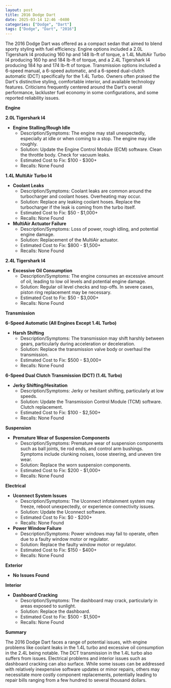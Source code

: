 ```yaml
---
layout: post
title: 2016 Dodge Dart
date: 2025-03-14 12:46 -0400
categories: ["Dodge", "Dart"]
tags: ["Dodge", "Dart", "2016"]
---
```

The 2016 Dodge Dart was offered as a compact sedan that aimed to blend sporty styling with fuel efficiency. Engine options included a 2.0L Tigershark I4 producing 160 hp and 148 lb-ft of torque, a 1.4L MultiAir Turbo I4 producing 160 hp and 184 lb-ft of torque, and a 2.4L Tigershark I4 producing 184 hp and 174 lb-ft of torque. Transmission options included a 6-speed manual, a 6-speed automatic, and a 6-speed dual-clutch automatic (DCT) specifically for the 1.4L Turbo. Owners often praised the Dart's distinctive styling, comfortable interior, and available technology features. Criticisms frequently centered around the Dart's overall performance, lackluster fuel economy in some configurations, and some reported reliability issues.

**Engine**

**2.0L Tigershark I4**

*   **Engine Stalling/Rough Idle**
    *   Description/Symptoms: The engine may stall unexpectedly, especially at idle or when coming to a stop. The engine may idle roughly.
    *   Solution: Update the Engine Control Module (ECM) software. Clean the throttle body. Check for vacuum leaks.
    *   Estimated Cost to Fix: $100 - $300+
    *   Recalls: None Found

**1.4L MultiAir Turbo I4**

*   **Coolant Leaks**
    *   Description/Symptoms: Coolant leaks are common around the turbocharger and coolant hoses. Overheating may occur.
    *   Solution: Replace any leaking coolant hoses. Replace the turbocharger if the leak is coming from the turbo itself.
    *   Estimated Cost to Fix: $50 - $1,000+
    *   Recalls: None Found
*   **MultiAir Actuator Failure**
    *   Description/Symptoms: Loss of power, rough idling, and potential engine damage.
    *   Solution: Replacement of the MultiAir actuator.
    *   Estimated Cost to Fix: $800 - $1,500+
    *   Recalls: None Found

**2.4L Tigershark I4**

*   **Excessive Oil Consumption**
    *   Description/Symptoms: The engine consumes an excessive amount of oil, leading to low oil levels and potential engine damage.
    *   Solution: Regular oil level checks and top-offs. In severe cases, piston ring replacement may be necessary.
    *   Estimated Cost to Fix: $50 - $3,000+
    *   Recalls: None Found

**Transmission**

**6-Speed Automatic (All Engines Except 1.4L Turbo)**

*   **Harsh Shifting**
    *   Description/Symptoms: The transmission may shift harshly between gears, particularly during acceleration or deceleration.
    *   Solution: Replace the transmission valve body or overhaul the transmission.
    *   Estimated Cost to Fix: $500 - $3,000+
    *   Recalls: None Found

**6-Speed Dual Clutch Transmission (DCT) (1.4L Turbo)**

*   **Jerky Shifting/Hesitation**
    *   Description/Symptoms: Jerky or hesitant shifting, particularly at low speeds.
    *   Solution: Update the Transmission Control Module (TCM) software. Clutch replacement.
    *   Estimated Cost to Fix: $100 - $2,500+
    *   Recalls: None Found

**Suspension**

*   **Premature Wear of Suspension Components**
    * Description/Symptoms: Premature wear of suspension components such as ball joints, tie rod ends, and control arm bushings. Symptoms include clunking noises, loose steering, and uneven tire wear.
    * Solution: Replace the worn suspension components.
    * Estimated Cost to Fix: $200 - $1,000+
    * Recalls: None Found

**Electrical**

*   **Uconnect System Issues**
    *   Description/Symptoms: The Uconnect infotainment system may freeze, reboot unexpectedly, or experience connectivity issues.
    *   Solution: Update the Uconnect software.
    *   Estimated Cost to Fix: $0 - $200+
    *   Recalls: None Found
*   **Power Window Failure**
    *   Description/Symptoms: Power windows may fail to operate, often due to a faulty window motor or regulator.
    *   Solution: Replace the faulty window motor or regulator.
    *   Estimated Cost to Fix: $150 - $400+
    *   Recalls: None Found

**Exterior**

*   **No Issues Found**

**Interior**

*   **Dashboard Cracking**
    *   Description/Symptoms: The dashboard may crack, particularly in areas exposed to sunlight.
    *   Solution: Replace the dashboard.
    *   Estimated Cost to Fix: $500 - $1,500+
    *   Recalls: None Found

**Summary**

The 2016 Dodge Dart faces a range of potential issues, with engine problems like coolant leaks in the 1.4L turbo and excessive oil consumption in the 2.4L being notable. The DCT transmission in the 1.4L turbo also suffers from issues. Electrical problems and interior issues such as dashboard cracking can also surface. While some issues can be addressed with relatively inexpensive software updates or minor repairs, others may necessitate more costly component replacements, potentially leading to repair bills ranging from a few hundred to several thousand dollars.

